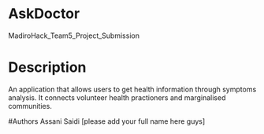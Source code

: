# AskDoctor
MadiroHack_Team5_Project_Submission

# Description
An application that allows users to get health information through symptoms analysis. It connects volunteer health practioners and marginalised communities.

#Authors
Assani Saidi [please add your full name here guys]
